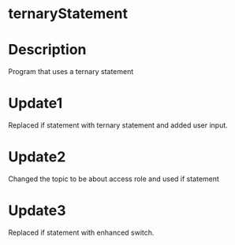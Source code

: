 # ternaryStatement
# Description
Program that uses a ternary statement

# Update1
Replaced if statement with ternary statement and added user input.

# Update2
Changed the topic to be about access role and used if statement

# Update3
Replaced if statement with enhanced switch.



